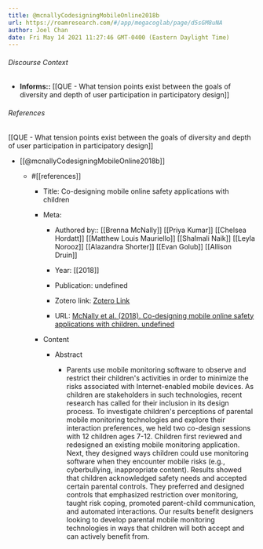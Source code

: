 ```yaml
---
title: @mcnallyCodesigningMobileOnline2018b
url: https://roamresearch.com/#/app/megacoglab/page/d5sGM8uNA
author: Joel Chan
date: Fri May 14 2021 11:27:46 GMT-0400 (Eastern Daylight Time)
---
```




###### Discourse Context

- **Informs::** [[QUE - What tension points exist between the goals of diversity and depth of user participation in participatory design]]

###### References

[[QUE - What tension points exist between the goals of diversity and depth of user participation in participatory design]]

- [[@mcnallyCodesigningMobileOnline2018b]]

    - #[[references]]

        - Title: Co-designing mobile online safety applications with children

        - Meta:

            - Authored by:: [[Brenna McNally]] [[Priya Kumar]] [[Chelsea Hordatt]] [[Matthew Louis Mauriello]] [[Shalmali Naik]] [[Leyla Norooz]] [[Alazandra Shorter]] [[Evan Golub]] [[Allison Druin]]

            - Year: [[2018]]

            - Publication: undefined

            - Zotero link: [Zotero Link](zotero://select/items/7_SUIXN6WG)

            - URL: [McNally et al. (2018). Co-designing mobile online safety applications with children. undefined](https://doi.org/10.1145/3173574.3174097)

        - Content

            - Abstract

                - Parents use mobile monitoring software to observe and restrict their children's activities in order to minimize the risks associated with Internet-enabled mobile devices. As children are stakeholders in such technologies, recent research has called for their inclusion in its design process. To investigate children's perceptions of parental mobile monitoring technologies and explore their interaction preferences, we held two co-design sessions with 12 children ages 7-12. Children first reviewed and redesigned an existing mobile monitoring application. Next, they designed ways children could use monitoring software when they encounter mobile risks (e.g., cyberbullying, inappropriate content). Results showed that children acknowledged safety needs and accepted certain parental controls. They preferred and designed controls that emphasized restriction over monitoring, taught risk coping, promoted parent-child communication, and automated interactions. Our results benefit designers looking to develop parental mobile monitoring technologies in ways that children will both accept and can actively benefit from.

